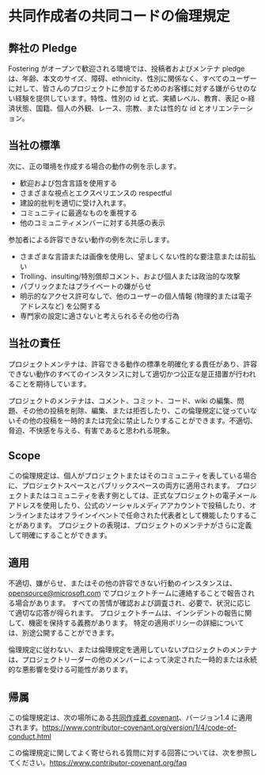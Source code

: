 # <a name="contributor-covenant-code-of-conduct"></a>共同作成者の共同コードの倫理規定

## <a name="our-pledge"></a>弊社の Pledge

Fostering がオープンで歓迎される環境では、投稿者およびメンテナ pledge は、年齢、本文のサイズ、障碍、ethnicity、性別に関係なく、すべてのユーザーに対して、皆さんのプロジェクトに参加するためのお客様に対する嫌がらせのない経験を提供しています。特性、性別の id と式、実績レベル、教育、表記 o-経済状態、国籍、個人の外観、レース、宗教、または性的な id とオリエンテーション。

## <a name="our-standards"></a>当社の標準

次に、正の環境を作成する場合の動作の例を示します。

* 歓迎および包含言語を使用する
* さまざまな視点とエクスペリエンスの respectful
* 建設的批判を適切に受け入れます。
* コミュニティに最適なものを重視する
* 他のコミュニティメンバーに対する共感の表示

参加者による許容できない動作の例を次に示します。

* さまざまな言語または画像を使用し、望ましくない性的な要注意または前払い
* Trolling、insulting/特別償却コメント、および個人または政治的な攻撃
* パブリックまたはプライベートの嫌がらせ
* 明示的なアクセス許可なしで、他のユーザーの個人情報 (物理的または電子アドレスなど) を公開する
* 専門家の設定に適さないと考えられるその他の行為

## <a name="our-responsibilities"></a>当社の責任

プロジェクトメンテナは、許容できる動作の標準を明確化する責任があり、許容できない動作のすべてのインスタンスに対して適切かつ公正な是正措置が行われることを期待しています。

プロジェクトのメンテナは、コメント、コミット、コード、wiki の編集、問題、その他の投稿を削除、編集、または拒否したり、この倫理規定に従っていないその他の投稿を一時的または完全に禁止したりすることができます。不適切、脅迫、不快感を与える、有害であると思われる現象。

## <a name="scope"></a>Scope

この倫理規定は、個人がプロジェクトまたはそのコミュニティを表している場合に、プロジェクトスペースとパブリックスペースの両方に適用されます。 プロジェクトまたはコミュニティを表す例としては、正式なプロジェクトの電子メールアドレスを使用したり、公式のソーシャルメディアアカウントで投稿したり、オンラインまたはオフラインイベントで任命された代表者として機能したりすることがあります。 プロジェクトの表現は、プロジェクトのメンテナがさらに定義して明確にすることができます。

## <a name="enforcement"></a>適用

不適切、嫌がらせ、またはその他の許容できない行動のインスタンスは、opensource@microsoft.com でプロジェクトチームに連絡することで報告される場合があります。 すべての苦情が確認および調査され、必要で、状況に応じて適切な応答が得られます。 プロジェクトチームは、インシデントの報告に関して、機密を保持する義務があります。
特定の適用ポリシーの詳細については、別途公開することができます。

倫理規定に従わない、または倫理規定を適用していないプロジェクトのメンテナは、プロジェクトリーダーの他のメンバーによって決定された一時的または永続的な悪影響を受ける可能性があります。

## <a name="attribution"></a>帰属

この倫理規定は、次の場所にある[共同作成者 covenant][homepage]、バージョン1.4 に適用されます。https://www.contributor-covenant.org/version/1/4/code-of-conduct.html

[homepage]: https://www.contributor-covenant.org

この倫理規定に関してよく寄せられる質問に対する回答については、次を参照してください。https://www.contributor-covenant.org/faq
